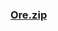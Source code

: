 ### [Ore.zip](https://raw.githubusercontent.com/VaLueS6655/Genshin_Impact_Teleport/Raw/OptimizationCollectionPackage%2F%5BOld%5DTeleportsALL%28Version_2.8%29%2FChinese%2FLocs%2FResources%20pt.2%2FOre.zip)

